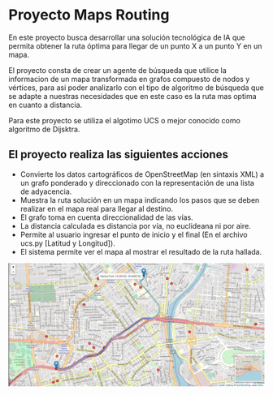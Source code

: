 # Proyecto Maps Routing
En este proyecto busca desarrollar una solución tecnológica de IA que permita obtener la ruta óptima para llegar de un punto X a un punto Y en un mapa.

El proyecto consta de crear un agente de búsqueda que utilice la informacion de un mapa transformada en grafos compuesto de nodos y vértices, para asi poder analizarlo con el tipo de algoritmo de búsqueda que se adapte a nuestras necesidades que en este caso es la ruta mas optima en cuanto a distancia.

Para este proyecto se utiliza el algotimo UCS o mejor conocido como algoritmo de Dijsktra.

## El proyecto realiza las siguientes acciones 
* Convierte los datos cartográficos de OpenStreetMap (en sintaxis XML) a un grafo ponderado y direccionado con la representación de una lista de adyacencia.
* Muestra la ruta solución en un mapa indicando los pasos que se deben realizar en el mapa real para llegar al destino.
* El grafo toma en cuenta direccionalidad de las vías. 
* La distancia calculada es distancia por vía, no euclideana ni por aire. 
* Permite al usuario ingresar el punto de inicio y el final (En el archivo ucs.py [Latitud y Longitud]).
* El sistema permite ver el mapa al mostrar el resultado de la ruta hallada.

![Mapa](./Mapa.PNG)